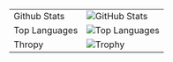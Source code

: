 |||
|:---|:---|
|Github Stats|![GitHub Stats](https://github-readme-stats-amber-beta-62.vercel.app/api?username=SyafaHadyan&count_private=true&show_icons=true&include_all_commits=true&theme=dracula)|
|Top Languages|![Top Languages](https://github-readme-stats-amber-beta-62.vercel.app/api/top-langs/?username=SyafaHadyan&theme=dracula&langs_count=10)|
|Thropy|![Trophy](https://github-profile-trophy.vercel.app/?username=SyafaHadyan&theme=dracula)|Profile Views|![Profile Views](https://komarev.com/ghpvc/?username=SyafaHadyan)|
